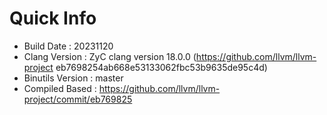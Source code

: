# Quick Info
* Build Date : 20231120
* Clang Version : ZyC clang version 18.0.0 (https://github.com/llvm/llvm-project eb7698254ab668e53133062fbc53b9635de95c4d)
* Binutils Version : master
* Compiled Based : https://github.com/llvm/llvm-project/commit/eb769825

